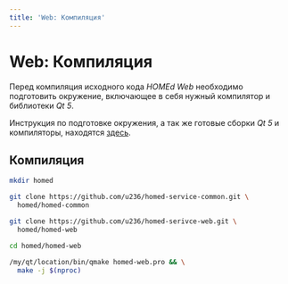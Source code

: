 ```yaml
---
title: 'Web: Компиляция'
---
```


# Web: Компиляция

Перед компиляция исходного кода _HOMEd Web_ необходимо подготовить окружение, включающее в себя нужный компилятор и библиотеки _Qt 5_.

Инструкция по подготовке окружения, а так же готовые сборки _Qt 5_ и компиляторы, находятся [здесь](/common/build/).

## Компиляция

```sh
mkdir homed
```

```sh
git clone https://github.com/u236/homed-service-common.git \
  homed/homed-common
```

```sh
git clone https://github.com/u236/homed-serivce-web.git \
  homed/homed-web
```

```sh
cd homed/homed-web
```

```sh
/my/qt/location/bin/qmake homed-web.pro && \
  make -j $(nproc)
```
